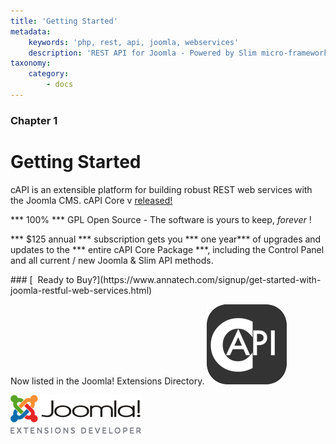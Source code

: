 ```yaml
---
title: 'Getting Started'
metadata:
    keywords: 'php, rest, api, joomla, webservices'
    description: 'REST API for Joomla - Powered by Slim micro-framework - cAPI is an extensible platform for building robust RESTful web services powered by the Joomla CMS.'
taxonomy:
    category:
        - docs
---
```


### Chapter 1

# Getting Started
cAPI is an extensible platform for building robust REST web services with the Joomla CMS. <span class="fa fa-arrow-right"></span> cAPI Core v<span id="version"></span> [released!](https://www.annatech.com/capi-core.html)

*** 100% *** GPL Open Source - The software is yours to keep, _forever_   <span class="fa fa-heart"></span> !

*** $125 annual *** subscription gets you *** one year*** of upgrades and updates to the *** entire cAPI Core Package ***,  including the Control Panel and all current / new Joomla & Slim API methods.
<div style="text-align:center;"><a href="https://www.annatech.com/signup/get-started-with-joomla-restful-web-services.html"><i class="fa fa-cart-arrow-down fa-4x"></i></a></div>
### [&nbsp;&nbsp;Ready to Buy?](https://www.annatech.com/signup/get-started-with-joomla-restful-web-services.html)

Now listed in the Joomla! Extensions Directory.
[![](capi-logo-v2-333333-128.png)](https://extensions.joomla.org/extensions/extension/capi-core-rest-api)

[![](joomla-extensions-developer.png)](https://extensions.joomla.org/profile/profile/details/293249/)

<script type="text/javascript">
    jQuery('button').on('click', function() {
        var requestUrl= "https://www.annatech.com/api/v1/slim/swagger";
        var start = new Date().getTime();
        jQuery.ajax({
            url: requestUrl,
            type: "GET",
            success: function (resultData) {
            		totalTime = new Date().getTime() - start;
            		jQuery( "#title" ).empty();
                jQuery( "#requestUrl" ).empty();
                jQuery( "#totalTime" ).empty();
            		jQuery( "#output" ).empty();
                jQuery( "#version" ).empty();
                
                jQuery( "#output" ).append(resultData.info.description).html;
                jQuery( "#version" ).append('Version '+resultData.info.version).html;
                jQuery( "#title" ).append(resultData.info.title).html;
                jQuery( "#requestUrl" ).append(requestUrl).html;
                jQuery( "#totalTime" ).append(totalTime+ 'ms').html;
            },
            error: function (jqXHR, textStatus, errorThrown) {
                alert('error');
            },

            timeout: 120000
        });
    });
    </script>

